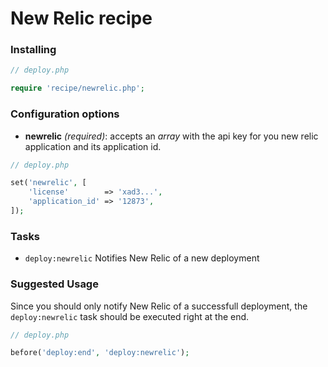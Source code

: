 # New Relic recipe

### Installing

```php
// deploy.php

require 'recipe/newrelic.php';
```

### Configuration options

- **newrelic** *(required)*: accepts an *array* with the api key for you new relic application and its application id.

```php
// deploy.php

set('newrelic', [
    'license'        => 'xad3...',
    'application_id' => '12873',
]);
```

### Tasks

- `deploy:newrelic` Notifies New Relic of a new deployment

### Suggested Usage

Since you should only notify New Relic of a successfull deployment, the `deploy:newrelic` task should be executed right at the end.

```php
// deploy.php

before('deploy:end', 'deploy:newrelic');
```
